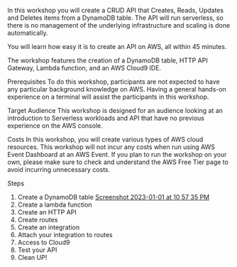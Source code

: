 In this workshop you will create a CRUD API that Creates, Reads, Updates and Deletes items from a DynamoDB table. The API will run serverless, so there is no management of the underlying infrastructure and scaling is done automatically.

You will learn how easy it is to create an API on AWS, all within 45 minutes.

The workshop features the creation of a DynamoDB table, HTTP API Gateway, Lambda function, and an AWS Cloud9 IDE.

Prerequisites
To do this workshop, participants are not expected to have any particular background knowledge on AWS. Having a general hands-on experience on a terminal will assist the participants in this workshop.

Target Audience
This workshop is designed for an audience looking at an introduction to Serverless workloads and API that have no previous experience on the AWS console.

Costs
In this workshop, you will create various types of AWS cloud resources. This workshop will not incur any costs when run using AWS Event Dashboard at an AWS Event. If you plan to run the workshop on your own, please make sure to check and understand the AWS Free Tier page  to avoid incurring unnecessary costs.

Steps
1. Create a DynamoDB table
[Screenshot 2023-01-01 at 10 57 35 PM](https://user-images.githubusercontent.com/101164153/210481204-0e802714-a8bd-46be-a174-8f2bbe22b736.png)
3. Create a lambda function
4. Create an HTTP API
5. Create routes
6. Create an integration
7. Attach your integration to routes
8. Access to Cloud9
9. Test your API
10. Clean UP!
